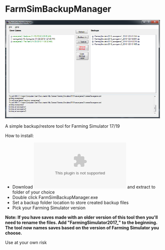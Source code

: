 # FarmSimBackupManager

![screenshot](https://github.com/wriley/FarmSimBackupManager/blob/master/screenshot.png)

A simple backup/restore tool for Farming Simulator 17/19

How to install:
* Download ![FarmSimBackupManager.zip](https://github.com/wriley/FarmSimBackupManager/raw/master/download/FarmSimBackupManager.zip) and extract to folder of your choice
* Double click FarmSimBackupManager.exe
* Set a backup folder location to store created backup files
* Pick your Farming Simulator version

**Note: If you have saves made with an older version of this tool then you'll need to rename the files. Add "FarmingSimulator2017_" to the beginning. The tool now names saves based on the version of Farming Simulator you choose.**

Use at your own risk
